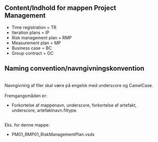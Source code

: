 ## Content/Indhold for mappen Project Management
- Time registration = TR
- Iteration plans = IP
- Risk management plan = RMP
- Measurement plan = MP
- Business case = BC
- Group contract = GC


## Naming convention/navngivningskonvention
<br> Navngivning af filer skal være på engelsk med underscore og CamelCase. <br/> 
<br> Fremgangsmåden er: <br/>  
- Forkortelse af mappenavn, underscore, forkortelse af artefakt, underscore, artefaktnavn.filtype.

<br> Eks. for denne mappe: <br/> 
- PM01_RMP01_RiskManagementPlan.vsdx 
